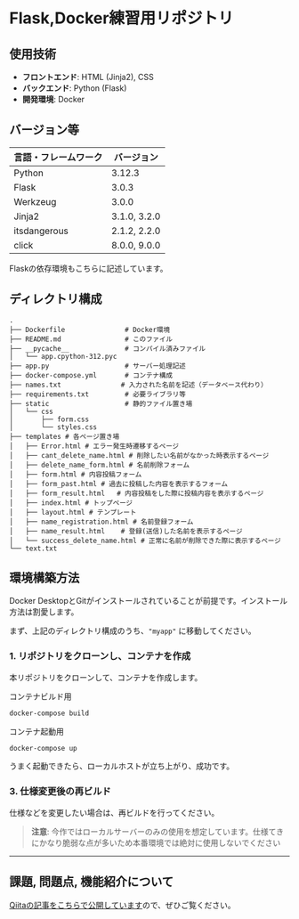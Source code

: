 # Flask,Docker練習用リポジトリ

## 使用技術
- **フロントエンド**: HTML (Jinja2), CSS
- **バックエンド**: Python (Flask)
- **開発環境**: Docker

## バージョン等

| 言語・フレームワーク  | バージョン     |
| --------------------- | -------------- |
| Python                | 3.12.3         |
| Flask                 | 3.0.3          |
| Werkzeug              | 3.0.0          |
| Jinja2                | 3.1.0, 3.2.0   |
| itsdangerous          | 2.1.2, 2.2.0   |
| click                 | 8.0.0, 9.0.0   |

Flaskの依存環境もこちらに記述しています。

## ディレクトリ構成

```
.
├── Dockerfile               # Docker環境
├── README.md                # このファイル
├── __pycache__              # コンパイル済みファイル
│   └── app.cpython-312.pyc
├── app.py                   # サーバー処理記述
├── docker-compose.yml       # コンテナ構成
├── names.txt               # 入力された名前を記述（データベース代わり）
├── requirements.txt         # 必要ライブラリ等
├── static                   # 静的ファイル置き場
│   └── css
│       ├── form.css 
│       └── styles.css
├── templates # 各ページ置き場
│   ├── Error.html # エラー発生時遷移するページ
│   ├── cant_delete_name.html # 削除したい名前がなかった時表示するページ
│   ├── delete_name_form.html # 名前削除フォーム
│   ├── form.html # 内容投稿フォーム               
│   ├── form_past.html # 過去に投稿した内容を表示するフォーム
│   ├── form_result.html   # 内容投稿をした際に投稿内容を表示するページ
│   ├── index.html # トップページ
│   ├── layout.html # テンプレート
│   ├── name_registration.html # 名前登録フォーム
│   ├── name_result.html    # 登録(送信)した名前を表示するページ
│   └── success_delete_name.html # 正常に名前が削除できた際に表示するページ
└── text.txt
```
## 環境構築方法

Docker DesktopとGitがインストールされていることが前提です。インストール方法は割愛します。

まず、上記のディレクトリ構成のうち、`"myapp"` に移動してください。

### 1. リポジトリをクローンし、コンテナを作成

本リポジトリをクローンして、コンテナを作成します。

コンテナビルド用
```bash
docker-compose build
```

コンテナ起動用
```bash
docker-compose up
```
うまく起動できたら、ローカルホストが立ち上がり、成功です。
### 3. 仕様変更後の再ビルド

仕様などを変更したい場合は、再ビルドを行ってください。

> **注意**: 今作ではローカルサーバーのみの使用を想定しています。仕様てきにかなり脆弱な点が多いため本番環境では絶対に使用しないでください

---

## 課題, 問題点, 機能紹介について

[Qiitaの記事をこちらで公開しています](https://qiita.com/nanashi39/private/03132761b850291d60f1)ので、ぜひご覧ください。


